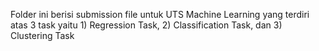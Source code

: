 Folder ini berisi submission file untuk UTS Machine Learning yang terdiri atas 3 task yaitu 1) Regression Task, 2) Classification Task, dan 3) Clustering Task
